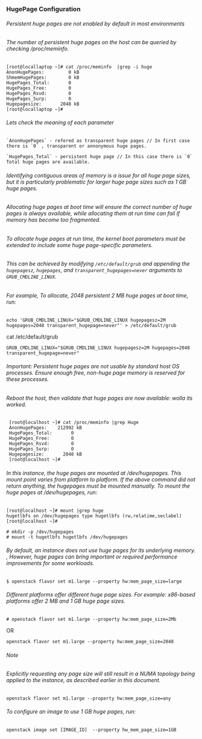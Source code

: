 ### HugePage Configuration ###

###### Persistent huge pages are not enabled by default in most environments
###### The number of persistent huge pages on the host can be queried by checking /proc/meminfo. 

 ~~~
 [root@locallaptop ~]# cat /proc/meminfo  |grep -i huge
 AnonHugePages:         0 kB
 ShmemHugePages:        0 kB
 HugePages_Total:       0
 HugePages_Free:        0
 HugePages_Rsvd:        0
 HugePages_Surp:        0
 Hugepagesize:       2048 kB
 [root@locallaptop ~]#
 ~~~


###### Lets check the meaning of each parameter 

~~~
`AnonHugePages` - refered as transparent huge pages // In first case there is `0` , transparent or annonymous huge pages. 
~~~

~~~
`HugePages_Total` - persistent huge page // In this case there is `0` Total huge pages are available. 
~~~
###### Identifying contiguous areas of memory is a issue for all huge page sizes, but it is particularly problematic for larger huge page sizes such as 1 GB huge pages. 
###### Allocating huge pages at boot time will ensure the correct number of huge pages is always available, while allocating them at run time can fail if memory has become too fragmented.
###### To allocate huge pages at run time, the kernel boot parameters must be extended to include some huge page-specific parameters. 
###### This can be achieved by modifying `/etc/default/grub` and appending the `hugepagesz`, `hugepages`, and `transparent_hugepages=never` arguments to `GRUB_CMDLINE_LINUX`.
###### For example, To allocate,  2048 persistent 2 MB huge pages at boot time, run:
~~~
echo 'GRUB_CMDLINE_LINUX="$GRUB_CMDLINE_LINUX hugepagesz=2M hugepages=2048 transparent_hugepage=never"' > /etc/default/grub
~~~
cat /etc/default/grub
~~~
GRUB_CMDLINE_LINUX="$GRUB_CMDLINE_LINUX hugepagesz=2M hugepages=2048 transparent_hugepage=never"
~~~

###### Important: Persistent huge pages are not usable by standard host OS processes. Ensure enough free, non-huge page memory is reserved for these processes.

###### Reboot the host, then validate that huge pages are now available: wolla its worked. 
~~~
 [root@localhost ~]# cat /proc/meminfo |grep Huge
 AnonHugePages:    212992 kB
 HugePages_Total:       0
 HugePages_Free:        0
 HugePages_Rsvd:        0
 HugePages_Surp:        0
 Hugepagesize:       2048 kB
 [root@localhost ~]# 
 ~~~

###### In this instance, the huge pages are mounted at /dev/hugepages. This mount point varies from platform to platform. If the above command did not return anything, the hugepages must be mounted manually. To mount the huge pages at /dev/hugepages, run:
 ~~~
 [root@localhost ~]# mount |grep huge
 hugetlbfs on /dev/hugepages type hugetlbfs (rw,relatime,seclabel)
 [root@localhost ~]# 
 ~~~
 ~~~
 # mkdir -p /dev/hugepages
 # mount -t hugetlbfs hugetlbfs /dev/hugepages
 ~~~

###### By default, an instance does not use huge pages for its underlying memory. , However, huge pages can bring important or required performance improvements for some workloads. 
 ~~~
 $ openstack flavor set m1.large --property hw:mem_page_size=large
 ~~~

###### Different platforms offer different huge page sizes. For example: x86-based platforms offer 2 MB and 1 GB huge page sizes.
 ~~~
 # openstack flavor set m1.large --property hw:mem_page_size=2Mb
 ~~~
 OR 
 ~~~
 openstack flavor set m1.large --property hw:mem_page_size=2048
 ~~~

###### Note

###### Explicitly requesting any page size will still result in a NUMA topology being applied to the instance, as described earlier in this document.
 ~~~
 openstack flavor set m1.large --property hw:mem_page_size=any
 ~~~

###### To configure an image to use 1 GB huge pages, run:
 ~~~
 openstack image set [IMAGE_ID]  --property hw_mem_page_size=1GB
 ~~~


